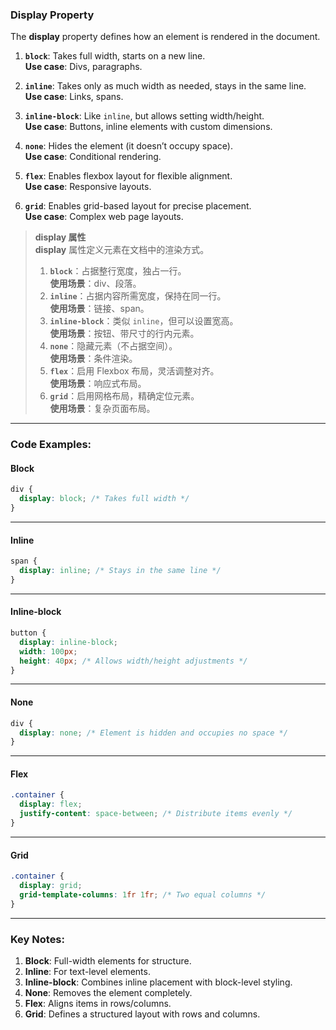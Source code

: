 ### Display Property  

The **display** property defines how an element is rendered in the document.

1. **`block`**: Takes full width, starts on a new line.  
   **Use case**: Divs, paragraphs.  

2. **`inline`**: Takes only as much width as needed, stays in the same line.  
   **Use case**: Links, spans.  

3. **`inline-block`**: Like `inline`, but allows setting width/height.  
   **Use case**: Buttons, inline elements with custom dimensions.  

4. **`none`**: Hides the element (it doesn’t occupy space).  
   **Use case**: Conditional rendering.  

5. **`flex`**: Enables flexbox layout for flexible alignment.  
   **Use case**: Responsive layouts.  

6. **`grid`**: Enables grid-based layout for precise placement.  
   **Use case**: Complex web page layouts.  

> **display 属性**  
> **display** 属性定义元素在文档中的渲染方式。  
> 1. **`block`**：占据整行宽度，独占一行。  
>    **使用场景**：div、段落。  
> 2. **`inline`**：占据内容所需宽度，保持在同一行。  
>    **使用场景**：链接、span。  
> 3. **`inline-block`**：类似 `inline`，但可以设置宽高。  
>    **使用场景**：按钮、带尺寸的行内元素。  
> 4. **`none`**：隐藏元素（不占据空间）。  
>    **使用场景**：条件渲染。  
> 5. **`flex`**：启用 Flexbox 布局，灵活调整对齐。  
>    **使用场景**：响应式布局。  
> 6. **`grid`**：启用网格布局，精确定位元素。  
>    **使用场景**：复杂页面布局。  

---

### Code Examples:

#### **Block**
```css
div {
  display: block; /* Takes full width */
}
```

---

#### **Inline**
```css
span {
  display: inline; /* Stays in the same line */
}
```

---

#### **Inline-block**
```css
button {
  display: inline-block;
  width: 100px;
  height: 40px; /* Allows width/height adjustments */
}
```

---

#### **None**
```css
div {
  display: none; /* Element is hidden and occupies no space */
}
```

---

#### **Flex**
```css
.container {
  display: flex;
  justify-content: space-between; /* Distribute items evenly */
}
```

---

#### **Grid**
```css
.container {
  display: grid;
  grid-template-columns: 1fr 1fr; /* Two equal columns */
}
```

---

### Key Notes:
1. **Block**: Full-width elements for structure.  
2. **Inline**: For text-level elements.  
3. **Inline-block**: Combines inline placement with block-level styling.  
4. **None**: Removes the element completely.  
5. **Flex**: Aligns items in rows/columns.  
6. **Grid**: Defines a structured layout with rows and columns.
